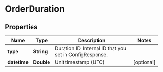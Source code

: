 
# OrderDuration

## Properties
Name | Type | Description | Notes
------------ | ------------- | ------------- | -------------
**type** | **String** | Duration ID. Internal ID that you set in ConfigResponse. | 
**datetime** | **Double** | Unit timestamp (UTC) |  [optional]



